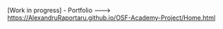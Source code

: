 [Work in progress] - Portfolio ---> https://AlexandruRaportaru.github.io/OSF-Academy-Project/Home.html
